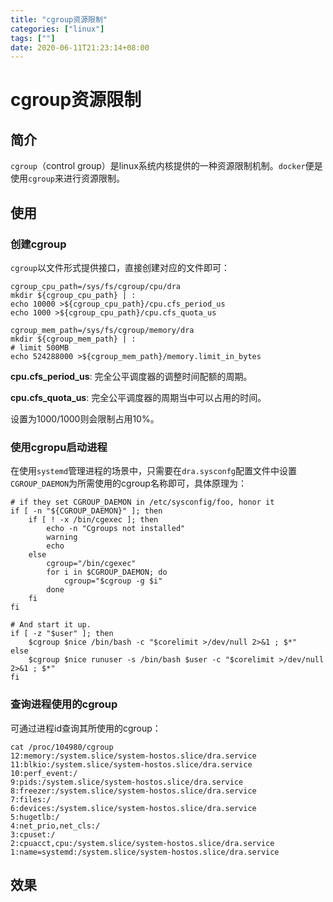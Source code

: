 ```yaml
---
title: "cgroup资源限制"
categories: ["linux"]
tags: [""]
date: 2020-06-11T21:23:14+08:00
---
```


# cgroup资源限制

## 简介

`cgroup`（control group）是linux系统内核提供的一种资源限制机制。`docker`便是使用`cgroup`来进行资源限制。

## 使用

### 创建cgroup

`cgroup`以文件形式提供接口，直接创建对应的文件即可：

```shell
cgroup_cpu_path=/sys/fs/cgroup/cpu/dra
mkdir ${cgroup_cpu_path} | :
echo 10000 >${cgroup_cpu_path}/cpu.cfs_period_us
echo 1000 >${cgroup_cpu_path}/cpu.cfs_quota_us

cgroup_mem_path=/sys/fs/cgroup/memory/dra
mkdir ${cgroup_mem_path} | :
# limit 500MB
echo 524288000 >${cgroup_mem_path}/memory.limit_in_bytes
```

**cpu.cfs_period_us**: 完全公平调度器的调整时间配额的周期。

**cpu.cfs_quota_us**: 完全公平调度器的周期当中可以占用的时间。

设置为1000/1000则会限制占用10%。

### 使用cgropu启动进程

在使用`systemd`管理进程的场景中，只需要在`dra.sysconfg`配置文件中设置`CGROUP_DAEMON`为所需使用的cgroup名称即可，具体原理为：

```shell
# if they set CGROUP_DAEMON in /etc/sysconfig/foo, honor it
if [ -n "${CGROUP_DAEMON}" ]; then
    if [ ! -x /bin/cgexec ]; then
        echo -n "Cgroups not installed"
        warning
        echo
    else
        cgroup="/bin/cgexec"
        for i in $CGROUP_DAEMON; do
            cgroup="$cgroup -g $i"
        done
    fi
fi

# And start it up.
if [ -z "$user" ]; then
    $cgroup $nice /bin/bash -c "$corelimit >/dev/null 2>&1 ; $*"
else
    $cgroup $nice runuser -s /bin/bash $user -c "$corelimit >/dev/null 2>&1 ; $*"
fi

```

### 查询进程使用的cgroup

可通过进程id查询其所使用的cgroup：

```shell
cat /proc/104980/cgroup
12:memory:/system.slice/system-hostos.slice/dra.service
11:blkio:/system.slice/system-hostos.slice/dra.service
10:perf_event:/
9:pids:/system.slice/system-hostos.slice/dra.service
8:freezer:/system.slice/system-hostos.slice/dra.service
7:files:/
6:devices:/system.slice/system-hostos.slice/dra.service
5:hugetlb:/
4:net_prio,net_cls:/
3:cpuset:/
2:cpuacct,cpu:/system.slice/system-hostos.slice/dra.service
1:name=systemd:/system.slice/system-hostos.slice/dra.service
```

## 效果
